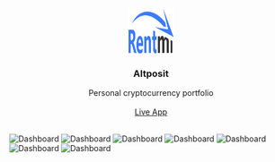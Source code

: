 
<br />
<p align="center">
   <img src="https://github.com/alkuca/iznajmitelj/blob/main/client/src/images/LogoF.svg?raw=true" alt="Logo" width="80" height="80">
  <h3 align="center">Altposit</h3>
  <p align="center">
    Personal cryptocurrency portfolio
    <br />
    <br />
    <a href="www.altposit.com">Live App</a>
  </p>
</p>
<br />
<img src="https://res.cloudinary.com/dgq3h1sri/image/upload/v1634812442/Github%20images/screencapture-altposit-2021-10-20-17_36_54.png" alt="Dashboard">
<img src="https://res.cloudinary.com/dgq3h1sri/image/upload/v1634812456/Github%20images/screencapture-altposit-register-2021-10-20-17_37_03.png" alt="Dashboard">
<img src="https://res.cloudinary.com/dgq3h1sri/image/upload/v1634812455/Github%20images/screencapture-altposit-home-2021-10-20-17_32_47.png" alt="Dashboard">
<img src="https://res.cloudinary.com/dgq3h1sri/image/upload/v1634812446/Github%20images/screencapture-altposit-addasset-2021-10-20-17_35_56.png" alt="Dashboard">
<img src="https://res.cloudinary.com/dgq3h1sri/image/upload/v1634812444/Github%20images/screencapture-altposit-addasset-2021-10-20-17_36_03.png" alt="Dashboard">
<img src="https://res.cloudinary.com/dgq3h1sri/image/upload/v1634812458/Github%20images/screencapture-altposit-asset-hedera-hashgraph-2021-10-20-17_33_48.png" alt="Dashboard">
<img src="https://res.cloudinary.com/dgq3h1sri/image/upload/v1634812450/Github%20images/screencapture-altposit-home-2021-10-20-17_33_16.png" alt="Dashboard">
<br />
<br />
